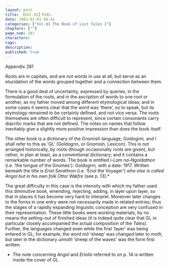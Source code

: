 ```yaml
---
layout: post
title: 【Vol.01】P281.
date: 1983-01-01 04:41
categories: ["Vol.01 The Book of Lost Tales I"]
chapters: [""]
page_num: 281
characters: 
tags: 
description: 
published: true
---
```


<p style="text-indent: 0;">
Appendix 281
</p>

Roots are in capitals, and are not words in use at all, but serve as an elucidation of the words grouped together and a connection between them.

There is a good deal of uncertainty, expressed by queries, in the formulation of the roots, and in the ascription of words to one root or another, as my father moved among different etymological ideas; and in some cases it seems clear that the word was ‘there’, so to speak, but its etymology remained to be certainly defined, and not vice versa. The roots themselves are often difficult to represent, since certain consonants carry diacritic marks that are not defined. The notes on names that follow inevitably give a slightly more positive impression than does the book itself.

The other book is a dictionary of the Gnomish language, <I>Goldogrin, </I>and I shall refer to this as 'GL' (Goldogrin, or Gnomish, Lexicon). This is not arranged historically, by roots (though occasionally roots are given), but rather, in plan at least, as a conventional dictionary; and it contains a remarkable number of words. The book is entitled <I>i-Lam na-Ngoldathon </I>(i.e. ‘the tongue of the Gnomes'): <I>Goldogrin, </I>with a date: 1917. Written beneath the title is <I>Eriol Sarathron </I>(i.e. ‘Eriol the Voyager’) <I>who else is called Angol but in his own folk Ottor Wǽfre </I>(see p. 13).*

The great difficulty in this case is the intensity with which my father used this diminutive book, emending, rejecting, adding, in layer upon layer, so that in places it has become very hard to interpret. Moreover later changes to the forms in one entry were not necessarily made in related entries; thus the stages of a rapidly expanding linguistic conception are very confused in their representation. These little books were working materials, by no means the setting-out of finished ideas (it is indeed quite clear that GL in particular closely accompanied the actual composition of the <I>Tales). </I>Further, the languages changed even while the first ‘layer’ was being entered in GL; for example, the word <I>mô </I>‘sheep’ was changed later to <I>moth, </I>but later in the dictionary <I>uimoth </I>‘sheep of the waves' was the form first written.

* The note concerning <I>Angol </I>and <I>Eriollo </I>referred to on p. 14 is written inside the cover of GL.

